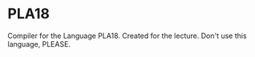 # PLA18
Compiler for the Language PLA18. Created for the lecture. Don't use this language, PLEASE.


#
